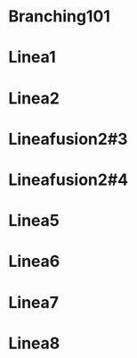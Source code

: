 # Branching101
# Linea1
# Linea2
# Lineafusion2#3
# Lineafusion2#4
# Linea5
# Linea6
# Linea7
# Linea8
